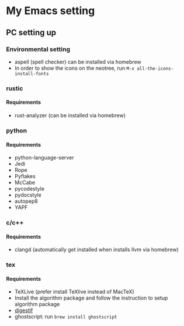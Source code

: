 # My Emacs setting

## PC setting up

### Environmental setting
* aspell (spell checker) can be installed via homebrew  
* In order to show the icons on the neotree, run `M-x all-the-icons-install-fonts`

### rustic
#### Requirements
* rust-analyzer (can be installed via homebrew)  

### python
#### Requirements
* python-language-server  
* Jedi  
* Rope  
* Pyflakes  
* McCabe  
* pycodestyle  
* pydocstyle  
* autopep8  
* YAPF  

### c/c++
#### Requirements
* clangd (automatically get installed when installs llvm via homebrew)

### tex
#### Requirements
* TeXLive (prefer install TeXlive instead of MacTeX)  
* Install the algorithm package and follow the instruction to setup algorithm package  
* [digestif](https://github.com/astoff/digestif)  
* ghostscript: run `brew install ghostscript`
